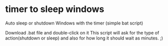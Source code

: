 # timer to sleep windows
Auto sleep or shutdown Windows with the timer (simple bat script)

Download .bat file and double-click on it
This script will ask for the type of action(shutdown or sleep) and also for how long it should wait as minutes.
;)
